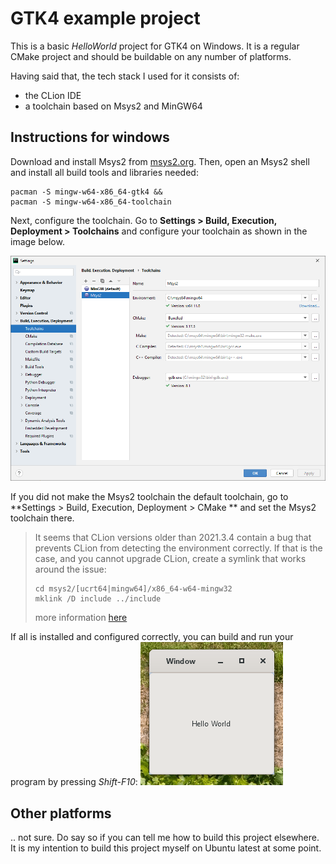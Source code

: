 # GTK4 example project

This is a basic *HelloWorld* project for GTK4 on Windows. It is a regular CMake project and should be buildable on any number of platforms.

Having said that, the tech stack I used for it consists of:
- the CLion IDE
- a toolchain based on Msys2 and MinGW64

## Instructions for windows

Download and install Msys2 from [msys2.org](https://www.msys2.org/). Then, open an Msys2 shell and install all build tools and libraries needed: 
```shell
pacman -S mingw-w64-x86_64-gtk4 &&
pacman -S mingw-w64-x86_64-toolchain
```

Next, configure the toolchain. Go to **Settings > Build, Execution, Deployment > Toolchains** and configure your toolchain as shown in the image below.

![Toolchangs settings window](doc/image/toolchains.png)

If you did not make the Msys2 toolchain the default toolchain, go to **Settings > Build, Execution, Deployment > CMake ** and set the Msys2 toolchain there.

> It seems that CLion versions older than 2021.3.4 contain a bug that prevents CLion from detecting the environment correctly. If that is the case, and you cannot upgrade CLion, create a symlink that works around the issue:
> ```shell
> cd msys2/[ucrt64|mingw64]/x86_64-w64-mingw32
> mklink /D include ../include
> ```
> more information [here](https://youtrack.jetbrains.com/issue/CPP-28403/MinGW-headers-update-breaks-MinGW-toolchains-for-Windows)

If all is installed and configured correctly, you can build and run your program by pressing *Shift-F10*:
![Running demo screenshot](doc/image/screenshot.png)

## Other platforms

.. not sure. Do say so if you can tell me how to build this project elsewhere. It is my intention to build this project myself on Ubuntu latest at some point.